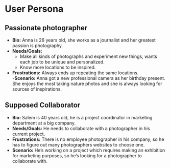 # User Persona

## Passionate photographer

- **Bio:** Anna is 26 years old, she works as a journalist and her greatest
  passion is photography.
- **Needs/Goals:**
  - Make all kinds of photographs and experiment new things, wants each job to
    be unique and personalized.
  - Know more locations to be inspired.
- **Frustrations:** Always ends up repeating the same locations.  
  -**Scenario:** Anna got a new professional camera as her birthday present. She
  enjoys the most taking nature photos and she is always looking for sources of
  inspirations.

## Supposed Collaborator

- **Bio:** Salem is 40 years old, he is a project coordinator in marketing
  department at a big company.
- **Needs/Goals:** He needs to collaborate with a photographer in his current
  project.
- **Frustrations:** There is no employee photographer in his company, so he has
  to figure out many photographers websites to choose one.
- **Scenario:** He’s working on a project which requires making an exhibition
  for marketing purposes, so he’s looking for a photographer to collaborate
  with.
